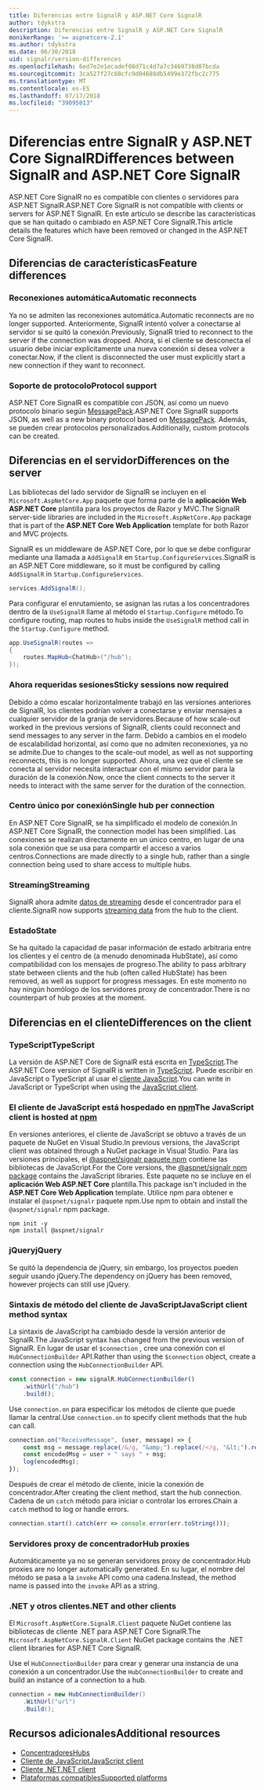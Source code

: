 ```yaml
---
title: Diferencias entre SignalR y ASP.NET Core SignalR
author: tdykstra
description: Diferencias entre SignalR y ASP.NET Core SignalR
monikerRange: '>= aspnetcore-2.1'
ms.author: tdykstra
ms.date: 06/30/2018
uid: signalr/version-differences
ms.openlocfilehash: 6ed7e2e1ecadef08d71c4d7a7c3469738d07bcda
ms.sourcegitcommit: 3ca527f27c88cfc9d04688db5499e372fbc2c775
ms.translationtype: MT
ms.contentlocale: es-ES
ms.lasthandoff: 07/17/2018
ms.locfileid: "39095013"
---
```

# <a name="differences-between-signalr-and-aspnet-core-signalr"></a><span data-ttu-id="013f2-103">Diferencias entre SignalR y ASP.NET Core SignalR</span><span class="sxs-lookup"><span data-stu-id="013f2-103">Differences between SignalR and ASP.NET Core SignalR</span></span>

<span data-ttu-id="013f2-104">ASP.NET Core SignalR no es compatible con clientes o servidores para ASP.NET SignalR.</span><span class="sxs-lookup"><span data-stu-id="013f2-104">ASP.NET Core SignalR is not compatible with clients or servers for ASP.NET SignalR.</span></span> <span data-ttu-id="013f2-105">En este artículo se describe las características que se han quitado o cambiado en ASP.NET Core SignalR.</span><span class="sxs-lookup"><span data-stu-id="013f2-105">This article details the features which have been removed or changed in the ASP.NET Core SignalR.</span></span>

## <a name="feature-differences"></a><span data-ttu-id="013f2-106">Diferencias de características</span><span class="sxs-lookup"><span data-stu-id="013f2-106">Feature differences</span></span>

### <a name="automatic-reconnects"></a><span data-ttu-id="013f2-107">Reconexiones automática</span><span class="sxs-lookup"><span data-stu-id="013f2-107">Automatic reconnects</span></span>

<span data-ttu-id="013f2-108">Ya no se admiten las reconexiones automática.</span><span class="sxs-lookup"><span data-stu-id="013f2-108">Automatic reconnects are no longer supported.</span></span> <span data-ttu-id="013f2-109">Anteriormente, SignalR intentó volver a conectarse al servidor si se quitó la conexión.</span><span class="sxs-lookup"><span data-stu-id="013f2-109">Previously, SignalR tried to reconnect to the server if the connection was dropped.</span></span> <span data-ttu-id="013f2-110">Ahora, si el cliente se desconecta el usuario debe iniciar explícitamente una nueva conexión si desea volver a conectar.</span><span class="sxs-lookup"><span data-stu-id="013f2-110">Now, if the client is disconnected the user must explicitly start a new connection if they want to reconnect.</span></span>

### <a name="protocol-support"></a><span data-ttu-id="013f2-111">Soporte de protocolo</span><span class="sxs-lookup"><span data-stu-id="013f2-111">Protocol support</span></span>

<span data-ttu-id="013f2-112">ASP.NET Core SignalR es compatible con JSON, así como un nuevo protocolo binario según [MessagePack](xref:signalr/messagepackhubprotocol).</span><span class="sxs-lookup"><span data-stu-id="013f2-112">ASP.NET Core SignalR supports JSON, as well as a new binary protocol based on [MessagePack](xref:signalr/messagepackhubprotocol).</span></span> <span data-ttu-id="013f2-113">Además, se pueden crear protocolos personalizados.</span><span class="sxs-lookup"><span data-stu-id="013f2-113">Additionally, custom protocols can be created.</span></span>

## <a name="differences-on-the-server"></a><span data-ttu-id="013f2-114">Diferencias en el servidor</span><span class="sxs-lookup"><span data-stu-id="013f2-114">Differences on the server</span></span>

<span data-ttu-id="013f2-115">Las bibliotecas del lado servidor de SignalR se incluyen en el `Microsoft.AspNetCore.App` paquete que forma parte de la **aplicación Web ASP.NET Core** plantilla para los proyectos de Razor y MVC.</span><span class="sxs-lookup"><span data-stu-id="013f2-115">The SignalR server-side libraries are included in the `Microsoft.AspNetCore.App` package that is part of the **ASP.NET Core Web Application** template for both Razor and MVC projects.</span></span>

<span data-ttu-id="013f2-116">SignalR es un middleware de ASP.NET Core, por lo que se debe configurar mediante una llamada a `AddSignalR` en `Startup.ConfigureServices`.</span><span class="sxs-lookup"><span data-stu-id="013f2-116">SignalR is an ASP.NET Core middleware, so it must be configured by calling `AddSignalR` in `Startup.ConfigureServices`.</span></span>

```csharp
services.AddSignalR();
```

<span data-ttu-id="013f2-117">Para configurar el enrutamiento, se asignan las rutas a los concentradores dentro de la `UseSignalR` llame al método el `Startup.Configure` método.</span><span class="sxs-lookup"><span data-stu-id="013f2-117">To configure routing, map routes to hubs inside the `UseSignalR` method call in the `Startup.Configure` method.</span></span>

```csharp
app.UseSignalR(routes =>
{
    routes.MapHub<ChatHub>("/hub");
});
```

### <a name="sticky-sessions-now-required"></a><span data-ttu-id="013f2-118">Ahora requeridas sesiones</span><span class="sxs-lookup"><span data-stu-id="013f2-118">Sticky sessions now required</span></span>

<span data-ttu-id="013f2-119">Debido a cómo escalar horizontalmente trabajó en las versiones anteriores de SignalR, los clientes podrían volver a conectarse y enviar mensajes a cualquier servidor de la granja de servidores.</span><span class="sxs-lookup"><span data-stu-id="013f2-119">Because of how scale-out worked in the previous versions of SignalR, clients could reconnect and send messages to any server in the farm.</span></span> <span data-ttu-id="013f2-120">Debido a cambios en el modelo de escalabilidad horizontal, así como que no admiten reconexiones, ya no se admite.</span><span class="sxs-lookup"><span data-stu-id="013f2-120">Due to changes to the scale-out model, as well as not supporting reconnects, this is no longer supported.</span></span> <span data-ttu-id="013f2-121">Ahora, una vez que el cliente se conecta al servidor necesita interactuar con el mismo servidor para la duración de la conexión.</span><span class="sxs-lookup"><span data-stu-id="013f2-121">Now, once the client connects to the server it needs to interact with the same server for the duration of the connection.</span></span>

### <a name="single-hub-per-connection"></a><span data-ttu-id="013f2-122">Centro único por conexión</span><span class="sxs-lookup"><span data-stu-id="013f2-122">Single hub per connection</span></span>

<span data-ttu-id="013f2-123">En ASP.NET Core SignalR, se ha simplificado el modelo de conexión.</span><span class="sxs-lookup"><span data-stu-id="013f2-123">In ASP.NET Core SignalR, the connection model has been simplified.</span></span> <span data-ttu-id="013f2-124">Las conexiones se realizan directamente en un único centro, en lugar de una sola conexión que se usa para compartir el acceso a varios centros.</span><span class="sxs-lookup"><span data-stu-id="013f2-124">Connections are made directly to a single hub, rather than a single connection being used to share access to multiple hubs.</span></span>

### <a name="streaming"></a><span data-ttu-id="013f2-125">Streaming</span><span class="sxs-lookup"><span data-stu-id="013f2-125">Streaming</span></span>

<span data-ttu-id="013f2-126">SignalR ahora admite [datos de streaming](xref:signalr/streaming) desde el concentrador para el cliente.</span><span class="sxs-lookup"><span data-stu-id="013f2-126">SignalR now supports [streaming data](xref:signalr/streaming) from the hub to the client.</span></span>

### <a name="state"></a><span data-ttu-id="013f2-127">Estado</span><span class="sxs-lookup"><span data-stu-id="013f2-127">State</span></span>

<span data-ttu-id="013f2-128">Se ha quitado la capacidad de pasar información de estado arbitraria entre los clientes y el centro de (a menudo denominada HubState), así como compatibilidad con los mensajes de progreso.</span><span class="sxs-lookup"><span data-stu-id="013f2-128">The ability to pass arbitrary state between clients and the hub (often called HubState) has been removed, as well as support for progress messages.</span></span> <span data-ttu-id="013f2-129">En este momento no hay ningún homólogo de los servidores proxy de concentrador.</span><span class="sxs-lookup"><span data-stu-id="013f2-129">There is no counterpart of hub proxies at the moment.</span></span>

## <a name="differences-on-the-client"></a><span data-ttu-id="013f2-130">Diferencias en el cliente</span><span class="sxs-lookup"><span data-stu-id="013f2-130">Differences on the client</span></span>

### <a name="typescript"></a><span data-ttu-id="013f2-131">TypeScript</span><span class="sxs-lookup"><span data-stu-id="013f2-131">TypeScript</span></span>

<span data-ttu-id="013f2-132">La versión de ASP.NET Core de SignalR está escrita en [TypeScript](https://www.typescriptlang.org/).</span><span class="sxs-lookup"><span data-stu-id="013f2-132">The ASP.NET Core version of SignalR is written in [TypeScript](https://www.typescriptlang.org/).</span></span> <span data-ttu-id="013f2-133">Puede escribir en JavaScript o TypeScript al usar el [cliente JavaScript](xref:signalr/javascript-client).</span><span class="sxs-lookup"><span data-stu-id="013f2-133">You can write in JavaScript or TypeScript when using the [JavaScript client](xref:signalr/javascript-client).</span></span>

### <a name="the-javascript-client-is-hosted-at-npmhttpswwwnpmjscom"></a><span data-ttu-id="013f2-134">El cliente de JavaScript está hospedado en [npm](https://www.npmjs.com/)</span><span class="sxs-lookup"><span data-stu-id="013f2-134">The JavaScript client is hosted at [npm](https://www.npmjs.com/)</span></span>

<span data-ttu-id="013f2-135">En versiones anteriores, el cliente de JavaScript se obtuvo a través de un paquete de NuGet en Visual Studio.</span><span class="sxs-lookup"><span data-stu-id="013f2-135">In previous versions, the JavaScript client was obtained through a NuGet package in Visual Studio.</span></span> <span data-ttu-id="013f2-136">Para las versiones principales, el [ @aspnet/signalr paquete npm](https://www.npmjs.com/package/@aspnet/signalr) contiene las bibliotecas de JavaScript.</span><span class="sxs-lookup"><span data-stu-id="013f2-136">For the Core versions, the [@aspnet/signalr npm package](https://www.npmjs.com/package/@aspnet/signalr) contains the JavaScript libraries.</span></span> <span data-ttu-id="013f2-137">Este paquete no se incluye en el **aplicación Web ASP.NET Core** plantilla.</span><span class="sxs-lookup"><span data-stu-id="013f2-137">This package isn't included in the **ASP.NET Core Web Application** template.</span></span> <span data-ttu-id="013f2-138">Utilice npm para obtener e instalar el `@aspnet/signalr` paquete npm.</span><span class="sxs-lookup"><span data-stu-id="013f2-138">Use npm to obtain and install the `@aspnet/signalr` npm package.</span></span>

```console
npm init -y
npm install @aspnet/signalr
```

### <a name="jquery"></a><span data-ttu-id="013f2-139">jQuery</span><span class="sxs-lookup"><span data-stu-id="013f2-139">jQuery</span></span>

<span data-ttu-id="013f2-140">Se quitó la dependencia de jQuery, sin embargo, los proyectos pueden seguir usando jQuery.</span><span class="sxs-lookup"><span data-stu-id="013f2-140">The dependency on jQuery has been removed, however projects can still use jQuery.</span></span>

### <a name="javascript-client-method-syntax"></a><span data-ttu-id="013f2-141">Sintaxis de método del cliente de JavaScript</span><span class="sxs-lookup"><span data-stu-id="013f2-141">JavaScript client method syntax</span></span>

<span data-ttu-id="013f2-142">La sintaxis de JavaScript ha cambiado desde la versión anterior de SignalR.</span><span class="sxs-lookup"><span data-stu-id="013f2-142">The JavaScript syntax has changed from the previous version of SignalR.</span></span> <span data-ttu-id="013f2-143">En lugar de usar el `$connection` , cree una conexión con el `HubConnectionBuilder` API.</span><span class="sxs-lookup"><span data-stu-id="013f2-143">Rather than using the `$connection` object, create a connection using the `HubConnectionBuilder` API.</span></span>

```javascript
const connection = new signalR.HubConnectionBuilder()
    .withUrl("/hub")
    .build();
```

<span data-ttu-id="013f2-144">Use `connection.on` para especificar los métodos de cliente que puede llamar la central.</span><span class="sxs-lookup"><span data-stu-id="013f2-144">Use `connection.on` to specify client methods that the hub can call.</span></span>

```javascript
connection.on("ReceiveMessage", (user, message) => {
    const msg = message.replace(/&/g, "&amp;").replace(/</g, "&lt;").replace(/>/g, "&gt;");
    const encodedMsg = user + " says " + msg;
    log(encodedMsg);
});
```

<span data-ttu-id="013f2-145">Después de crear el método de cliente, inicie la conexión de concentrador.</span><span class="sxs-lookup"><span data-stu-id="013f2-145">After creating the client method, start the hub connection.</span></span> <span data-ttu-id="013f2-146">Cadena de un `catch` método para iniciar o controlar los errores.</span><span class="sxs-lookup"><span data-stu-id="013f2-146">Chain a `catch` method to log or handle errors.</span></span>

```javascript
connection.start().catch(err => console.error(err.toString()));
```

### <a name="hub-proxies"></a><span data-ttu-id="013f2-147">Servidores proxy de concentrador</span><span class="sxs-lookup"><span data-stu-id="013f2-147">Hub proxies</span></span>

<span data-ttu-id="013f2-148">Automáticamente ya no se generan servidores proxy de concentrador.</span><span class="sxs-lookup"><span data-stu-id="013f2-148">Hub proxies are no longer automatically generated.</span></span> <span data-ttu-id="013f2-149">En su lugar, el nombre del método se pasa a la `invoke` API como una cadena.</span><span class="sxs-lookup"><span data-stu-id="013f2-149">Instead, the method name is passed into the `invoke` API as a string.</span></span>

### <a name="net-and-other-clients"></a><span data-ttu-id="013f2-150">.NET y otros clientes</span><span class="sxs-lookup"><span data-stu-id="013f2-150">.NET and other clients</span></span>

<span data-ttu-id="013f2-151">El `Microsoft.AspNetCore.SignalR.Client` paquete NuGet contiene las bibliotecas de cliente .NET para ASP.NET Core SignalR.</span><span class="sxs-lookup"><span data-stu-id="013f2-151">The `Microsoft.AspNetCore.SignalR.Client` NuGet package contains the .NET client libraries for ASP.NET Core SignalR.</span></span>

<span data-ttu-id="013f2-152">Use el `HubConnectionBuilder` para crear y generar una instancia de una conexión a un concentrador.</span><span class="sxs-lookup"><span data-stu-id="013f2-152">Use the `HubConnectionBuilder` to create and build an instance of a connection to a hub.</span></span>

```csharp
connection = new HubConnectionBuilder()
    .WithUrl("url")
    .Build();
```

## <a name="additional-resources"></a><span data-ttu-id="013f2-153">Recursos adicionales</span><span class="sxs-lookup"><span data-stu-id="013f2-153">Additional resources</span></span>

* [<span data-ttu-id="013f2-154">Concentradores</span><span class="sxs-lookup"><span data-stu-id="013f2-154">Hubs</span></span>](xref:signalr/hubs)
* [<span data-ttu-id="013f2-155">Cliente de JavaScript</span><span class="sxs-lookup"><span data-stu-id="013f2-155">JavaScript client</span></span>](xref:signalr/javascript-client)
* [<span data-ttu-id="013f2-156">Cliente .NET</span><span class="sxs-lookup"><span data-stu-id="013f2-156">.NET client</span></span>](xref:signalr/dotnet-client)
* [<span data-ttu-id="013f2-157">Plataformas compatibles</span><span class="sxs-lookup"><span data-stu-id="013f2-157">Supported platforms</span></span>](xref:signalr/supported-platforms)
